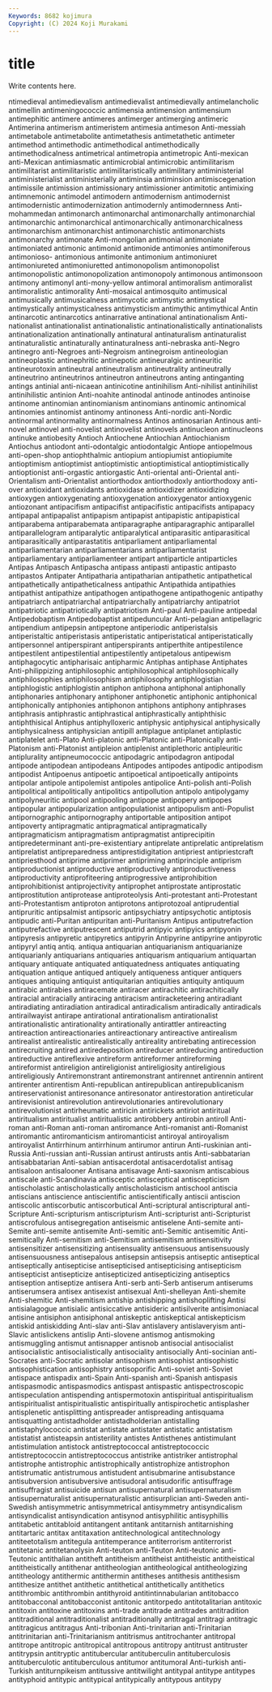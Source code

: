 ```yaml
---
Keywords: 8682 kojimura
Copyright: (C) 2024 Koji Murakami
---
```


# title

Write contents here.



ntimedieval antimedievalism antimedievalist antimedievally antimelancholic antimellin antimeningococcic antimensia antimension
antimensium antimephitic antimere antimeres antimerger antimerging antimeric Antimerina antimerism antimeristem
antimesia antimeson Anti-messiah antimetabole antimetabolite antimetathesis antimetathetic antimeter antimethod antimethodic
antimethodical antimethodically antimethodicalness antimetrical antimetropia antimetropic Anti-mexican anti-Mexican antimiasmatic antimicrobial
antimicrobic antimilitarism antimilitarist antimilitaristic antimilitaristically antimilitary antiministerial antiministerialist antiministerially antiminsia
antiminsion antimiscegenation antimissile antimission antimissionary antimissioner antimitotic antimixing antimnemonic antimodel
antimodern antimodernism antimodernist antimodernistic antimodernization antimodernly antimodernness Anti-mohammedan antimonarch antimonarchal
antimonarchally antimonarchial antimonarchic antimonarchical antimonarchically antimonarchicalness antimonarchism antimonarchist antimonarchistic antimonarchists
antimonarchy antimonate Anti-mongolian antimonial antimoniate antimoniated antimonic antimonid antimonide antimonies
antimoniferous antimonioso- antimonious antimonite antimonium antimoniuret antimoniureted antimoniuretted antimonopolism antimonopolist
antimonopolistic antimonopolization antimonopoly antimonous antimonsoon antimony antimonyl anti-mony-yellow antimoral antimoralism
antimoralist antimoralistic antimorality Anti-mosaical antimosquito antimusical antimusically antimusicalness antimycotic antimystic
antimystical antimystically antimysticalness antimysticism antimythic antimythical Antin antinarcotic antinarcotics antinarrative
antinational antinationalism Anti-nationalist antinationalist antinationalistic antinationalistically antinationalists antinationalization antinationally antinatural
antinaturalism antinaturalist antinaturalistic antinaturally antinaturalness anti-nebraska anti-Negro antinegro anti-Negroes anti-Negroism
antinegroism antineologian antineoplastic antinephritic antinepotic antineuralgic antineuritic antineurotoxin antineutral antineutralism
antineutrality antineutrally antineutrino antineutrinos antineutron antineutrons anting antinganting antings antinial
anti-nicaean antinicotine antinihilism Anti-nihilist antinihilist antinihilistic antinion Anti-noahite antinodal antinode
antinodes antinoise antinome antinomian antinomianism antinomians antinomic antinomical antinomies antinomist
antinomy antinoness Anti-nordic anti-Nordic antinormal antinormality antinormalness Antinos antinosarian Antinous
anti-novel antinovel anti-novelist antinovelist antinovels antinucleon antinucleons antinuke antiobesity Antioch
Antiochene Antiochian Antiochianism Antiochus antiodont anti-odontalgic antiodontalgic Antiope antiopelmous anti-open-shop
antiophthalmic antiopium antiopiumist antiopiumite antioptimism antioptimist antioptimistic antioptimistical antioptimistically antioptionist
anti-orgastic antiorgastic Anti-oriental anti-Oriental anti-Orientalism anti-Orientalist antiorthodox antiorthodoxly antiorthodoxy anti-over
antioxidant antioxidants antioxidase antioxidizer antioxidizing antioxygen antioxygenating antioxygenation antioxygenator antioxygenic
antiozonant antipacifism antipacifist antipacifistic antipacifists antipapacy antipapal antipapalist antipapism antipapist
antipapistic antipapistical antiparabema antiparabemata antiparagraphe antiparagraphic antiparallel antiparallelogram antiparalytic antiparalytical
antiparasitic antiparasitical antiparasitically antiparastatitis antiparliament antiparliamental antiparliamentarian antiparliamentarians antiparliamentarist antiparliamentary
antiparliamenteer antipart antiparticle antiparticles Antipas Antipasch Antipascha antipass antipasti antipastic
antipasto antipastos Antipater Antipatharia antipatharian antipathetic antipathetical antipathetically antipatheticalness antipathic
Antipathida antipathies antipathist antipathize antipathogen antipathogene antipathogenic antipathy antipatriarch antipatriarchal
antipatriarchally antipatriarchy antipatriot antipatriotic antipatriotically antipatriotism Anti-paul Anti-pauline antipedal Antipedobaptism
Antipedobaptist antipeduncular Anti-pelagian antipellagric antipendium antipepsin antipeptone antiperiodic antiperistalsis antiperistaltic
antiperistasis antiperistatic antiperistatical antiperistatically antipersonnel antiperspirant antiperspirants antiperthite antipestilence antipestilent
antipestilential antipestilently antipetalous antipewism antiphagocytic antipharisaic antipharmic Antiphas antiphase Antiphates
Anti-philippizing antiphilosophic antiphilosophical antiphilosophically antiphilosophies antiphilosophism antiphilosophy antiphlogistian antiphlogistic antiphlogistin
antiphon antiphona antiphonal antiphonally antiphonaries antiphonary antiphoner antiphonetic antiphonic antiphonical
antiphonically antiphonies antiphonon antiphons antiphony antiphrases antiphrasis antiphrastic antiphrastical antiphrastically
antiphthisic antiphthisical Antiphus antiphylloxeric antiphysic antiphysical antiphysically antiphysicalness antiphysician antipill
antiplague antiplanet antiplastic antiplatelet anti-Plato Anti-platonic anti-Platonic anti-Platonically anti-Platonism anti-Platonist
antipleion antiplenist antiplethoric antipleuritic antiplurality antipneumococcic antipodagric antipodagron antipodal antipode
antipodean antipodeans Antipodes antipodes antipodic antipodism antipodist Antipoenus antipoetic antipoetical
antipoetically antipoints antipolar antipole antipolemist antipoles antipolice Anti-polish anti-Polish antipolitical
antipolitically antipolitics antipollution antipolo antipolygamy antipolyneuritic antipool antipooling antipope antipopery
antipopes antipopular antipopularization antipopulationist antipopulism anti-Populist antipornographic antipornography antiportable antiposition
antipot antipoverty antipragmatic antipragmatical antipragmatically antipragmaticism antipragmatism antipragmatist antiprecipitin antipredeterminant
anti-pre-existentiary antiprelate antiprelatic antiprelatism antiprelatist antipreparedness antiprestidigitation antipriest antipriestcraft antipriesthood
antiprime antiprimer antipriming antiprinciple antiprism antiproductionist antiproductive antiproductively antiproductiveness antiproductivity
antiprofiteering antiprogressive antiprohibition antiprohibitionist antiprojectivity antiprophet antiprostate antiprostatic antiprostitution antiprotease
antiproteolysis Anti-protestant anti-Protestant anti-Protestantism antiproton antiprotons antiprotozoal antiprudential antipruritic antipsalmist
antipsoric antipsychiatry antipsychotic antiptosis antipudic anti-Puritan antipuritan anti-Puritanism Antipus antiputrefaction
antiputrefactive antiputrescent antiputrid antipyic antipyics antipyonin antipyresis antipyretic antipyretics antipyrin
Antipyrine antipyrine antipyrotic antipyryl antiq antiq. antiqua antiquarian antiquarianism antiquarianize
antiquarianly antiquarians antiquaries antiquarism antiquarium antiquartan antiquary antiquate antiquated antiquatedness
antiquates antiquating antiquation antique antiqued antiquely antiqueness antiquer antiquers antiques
antiquing antiquist antiquitarian antiquities antiquity antiquum antirabic antirabies antiracemate antiracer
antirachitic antirachitically antiracial antiracially antiracing antiracism antiracketeering antiradiant antiradiating antiradiation
antiradical antiradicalism antiradically antiradicals antirailwayist antirape antirational antirationalism antirationalist antirationalistic
antirationality antirationally antirattler antireacting antireaction antireactionaries antireactionary antireactive antirealism antirealist
antirealistic antirealistically antireality antirebating antirecession antirecruiting antired antiredeposition antireducer antireducing
antireduction antireductive antireflexive antireform antireformer antireforming antireformist antireligion antireligionist antireligiosity
antireligious antireligiously Antiremonstrant antiremonstrant antirennet antirennin antirent antirenter antirentism Anti-republican
antirepublican antirepublicanism antireservationist antiresonance antiresonator antirestoration antireticular antirevisionist antirevolution antirevolutionaries
antirevolutionary antirevolutionist antirheumatic antiricin antirickets antiriot antiritual antiritualism antiritualist antiritualistic
antirobbery antirobin antiroll Anti-roman anti-Roman anti-roman antiromance Anti-romanist anti-Romanist antiromantic
antiromanticism antiromanticist antiroyal antiroyalism antiroyalist Antirrhinum antirrhinum antirumor antirun Anti-ruskinian
anti-Russia Anti-russian anti-Russian antirust antirusts antis Anti-sabbatarian antisabbatarian Anti-sabian antisacerdotal
antisacerdotalist antisag antisaloon antisalooner Antisana antisavage Anti-saxonism antiscabious antiscale anti-Scandinavia
antisceptic antisceptical antiscepticism antischolastic antischolastically antischolasticism antischool antiscia antiscians antiscience
antiscientific antiscientifically antiscii antiscion antiscolic antiscorbutic antiscorbutical Anti-scriptural antiscriptural anti-Scripture
Anti-scripturism antiscripturism Anti-scripturist anti-Scripturist antiscrofulous antisegregation antiseismic antiselene Anti-semite anti-Semite
anti-semite antisemite Anti-semitic anti-Semitic antisemitic Anti-semitically Anti-semitism anti-Semitism antisemitism antisensitivity
antisensitizer antisensitizing antisensuality antisensuous antisensuously antisensuousness antisepalous antisepsin antisepsis antiseptic
antiseptical antiseptically antisepticise antisepticised antisepticising antisepticism antisepticist antisepticize antisepticized antisepticizing
antiseptics antiseption antiseptize antisera Anti-serb anti-Serb antiserum antiserums antiserumsera antisex
antisexist antisexual Anti-shelleyan Anti-shemite Anti-shemitic Anti-shemitism antiship antishipping antishoplifting Antisi
antisialagogue antisialic antisiccative antisideric antisilverite antisimoniacal antisine antisiphon antisiphonal antiskeptic
antiskeptical antiskepticism antiskid antiskidding Anti-slav anti-Slav antislavery antislaveryism anti-Slavic antislickens
antislip Anti-slovene antismog antismoking antismuggling antismut antisnapper antisnob antisocial antisocialist
antisocialistic antisocialistically antisociality antisocially Anti-socinian anti-Socrates anti-Socratic antisolar antisophism antisophist
antisophistic antisophistication antisophistry antisoporific Anti-soviet anti-Soviet antispace antispadix anti-Spain Anti-spanish
anti-Spanish antispasis antispasmodic antispasmodics antispast antispastic antispectroscopic antispeculation antispending antispermotoxin
antispiritual antispiritualism antispiritualist antispiritualistic antispiritually antispirochetic antisplasher antisplenetic antisplitting antispreader
antispreading antisquama antisquatting antistadholder antistadholderian antistalling antistaphylococcic antistat antistate antistater
antistatic antistatism antistatist antisteapsin antisterility antistes Antisthenes antistimulant antistimulation antistock
antistreptococcal antistreptococcic antistreptococcin antistreptococcus antistrike antistriker antistrophal antistrophe antistrophic antistrophically
antistrophize antistrophon antistrumatic antistrumous antistudent antisubmarine antisubstance antisubversion antisubversive antisudoral
antisudorific antisuffrage antisuffragist antisuicide antisun antisupernatural antisupernaturalism antisupernaturalist antisupernaturalistic antisurplician
anti-Sweden anti-Swedish antisymmetric antisymmetrical antisymmetry antisyndicalism antisyndicalist antisyndication antisynod antisyphilitic
antisyphillis antitabetic antitabloid antitangent antitank antitarnish antitarnishing antitartaric antitax antitaxation
antitechnological antitechnology antiteetotalism antitegula antitemperance antiterrorism antiterrorist antitetanic antitetanolysin Anti-teuton
anti-Teuton Anti-teutonic anti-Teutonic antithalian antitheft antitheism antitheist antitheistic antitheistical antitheistically
antithenar antitheologian antitheological antitheologizing antitheology antithermic antithermin antitheses antithesis antithesism
antithesize antithet antithetic antithetical antithetically antithetics antithrombic antithrombin antithyroid antitintinnabularian
antitobacco antitobacconal antitobacconist antitonic antitorpedo antitotalitarian antitoxic antitoxin antitoxine antitoxins
anti-trade antitrade antitrades antitradition antitraditional antitraditionalist antitraditionally antitragal antitragi antitragic
antitragicus antitragus Anti-tribonian Anti-trinitarian anti-Trinitarian antitrinitarian anti-Trinitarianism antitrismus antitrochanter antitropal
antitrope antitropic antitropical antitropous antitropy antitrust antitruster antitrypsin antitryptic antitubercular
antituberculin antituberculosis antituberculotic antituberculous antitumor antitumoral Anti-turkish anti-Turkish antiturnpikeism antitussive
antitwilight antitypal antitype antitypes antityphoid antitypic antitypical antitypically antitypous antitypy
